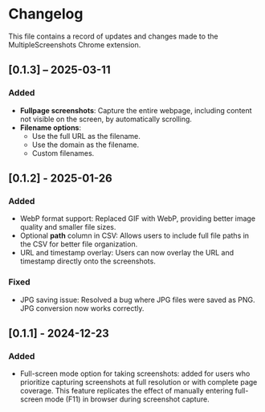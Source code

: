 # Changelog

This file contains a record of updates and changes made to the MultipleScreenshots Chrome extension.

## [0.1.3] – 2025-03-11
### Added
- **Fullpage screenshots**: Capture the entire webpage, including content not visible on the screen, by automatically scrolling.
- **Filename options**:
  - Use the full URL as the filename.
  - Use the domain as the filename.
  - Custom filenames.

## [0.1.2] - 2025-01-26
### Added
- WebP format support: Replaced GIF with WebP, providing better image quality and smaller file sizes.
- Optional **path** column in CSV: Allows users to include full file paths in the CSV for better file organization.
- URL and timestamp overlay: Users can now overlay the URL and timestamp directly onto the screenshots.

### Fixed
- JPG saving issue: Resolved a bug where JPG files were saved as PNG. JPG conversion now works correctly.

## [0.1.1] - 2024-12-23
### Added
- Full-screen mode option for taking screenshots: added for users who prioritize capturing screenshots at full resolution or with complete page coverage. This feature replicates the effect of manually entering full-screen mode (F11) in browser during screenshot capture.
